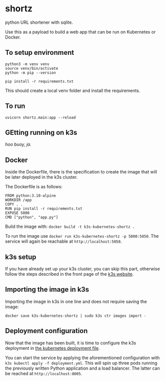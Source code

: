 # shortz
python URL shortener with sqlite.

Use this as a payload to build a web app that can be run on Kubernetes or Docker.

## To setup environment
```
python3 -m venv venv
source venv/bin/activate
python -m pip --version

pip install -r requirements.txt
```

This should create a local venv folder and install the requirements.

## To run
```
uvicorn shortz.main:app --reload
```

## GEtting running on k3s

_hoo buoy, ja._

## Docker

Inside the Dockerfile, there is the specification to create the image that will be later deployed in the k3s cluster.

The Dockerfile is as follows:
```
FROM python:3.10-alpine
WORKDIR /app
COPY . .
RUN pip install -r requirements.txt
EXPOSE 5000
CMD ["python", "app.py"]
```
Build the image with: `docker build -t k3s-kubernetes-shortz .`
    
To run the image use `docker run k3s-kubernetes-shortz -p 5000:5050`.
The service will again be reachable at `http://localhost:5050`.

## k3s setup

If you have already set up your k3s cluster, you can skip this part, otherwise follow the steps described in the front page of the [k3s website](https://k3s.io/).

## Importing the image in k3s

Importing the image in k3s in one line and does not require saving the image:
```
docker save k3s-kubernetes-shortz | sudo k3s ctr images import -
```
## Deployment configuration

Now that the image has been built, it is time to configure the k3s deployment in
[the kubernetes deployment file](deployment.yaml).

You can start the service by applying the aforementioned configuration with `k3s kubectl apply -f deployment.yml`.
This will spin up three pods running the previously written Python application and a load balancer.
The latter can be reached at `http://localhost:8005`.
